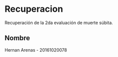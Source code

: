 # Recuperacion
Recuperación de la 2da evaluación de muerte súbita.
## Nombre
Hernan Arenas - 20161020078
